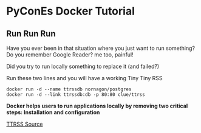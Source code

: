 
# PyConEs Docker Tutorial

## Run Run Run

Have you ever been in that situation where you just want to run something? Do you remember Google Reader? me too, painful!

Did you try to run locally something to replace it (and failed?)


Run these two lines and you will have a working Tiny Tiny RSS

    docker run -d --name ttrssdb nornagon/postgres
    docker run -d --link ttrssdb:db -p 80:80 clue/ttrss


**Docker helps users to run applications locally by removing two critical steps: Installation and configuration**



[TTRSS Source](https://github.com/clue/docker-ttrss)

